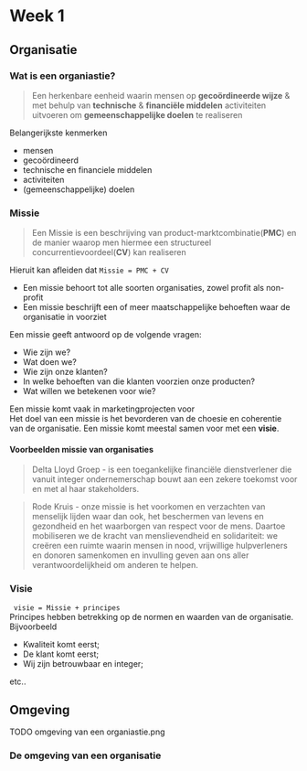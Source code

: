 # Week 1

## Organisatie
### Wat is een organiastie?
> Een herkenbare eenheid waarin mensen op **gecoördineerde wijze** & met behulp van **technische** & **financiële middelen** activiteiten uitvoeren om **gemeenschappelijke doelen** te realiseren

Belangerijkste kenmerken
* mensen
* gecoördineerd
* technische en financiele middelen
* activiteiten
* (gemeenschappelijke) doelen

### Missie  
> Een Missie is een beschrijving van product-marktcombinatie(**PMC**) en de manier waarop men hiermee een structureel concurrentievoordeel(**CV**) kan realiseren  

Hieruit kan afleiden dat ` Missie = PMC + CV `
* Een missie behoort tot alle soorten organisaties, zowel profit als non-profit  
* Een missie beschrijft een of meer maatschappelijke behoeften waar de organisatie in voorziet

Een missie geeft antwoord op de volgende vragen:  
- Wie zijn we?
- Wat doen we?
- Wie zijn onze klanten?
- In welke behoeften van die klanten voorzien onze producten?
- Wat willen we betekenen voor wie?

Een missie komt vaak in marketingprojecten voor  
Het doel van een missie is het bevorderen van de choesie en coherentie van de organisatie. Een missie komt meestal samen voor met een **visie**.

#### Voorbeelden missie van organisaties
> Delta Lloyd Groep - is een toegankelijke financiële dienstverlener die vanuit integer ondernemerschap bouwt aan een zekere toekomst voor en met al haar stakeholders. 

> Rode Kruis - onze missie is het voorkomen en verzachten van menselijk lijden waar dan ook, het beschermen van levens en gezondheid en het waarborgen van respect voor de mens. Daartoe mobiliseren we de kracht van menslievendheid en solidariteit: we creëren een ruimte waarin mensen in nood, vrijwillige hulpverleners en donoren samenkomen en invulling geven aan ons aller verantwoordelijkheid om anderen te helpen. 

### Visie
` visie = Missie + principes`  
Principes hebben betrekking op de normen en waarden van de organisatie. Bijvoorbeeld

* Kwaliteit komt eerst;
* De klant komt eerst;
* Wij zijn betrouwbaar en integer;
 
etc..

## Omgeving
TODO omgeving van een organiastie.png

### De omgeving van een organisatie

